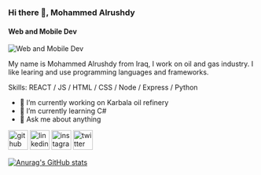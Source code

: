 ### Hi there 👋, Mohammed Alrushdy
#### Web and Mobile Dev
![Web and Mobile Dev](https://pbs.twimg.com/profile_banners/272181062/1605010422)

My name is Mohammed Alrushdy from Iraq, I work on oil and gas industry. I like learing and use programming languages and frameworks.

Skills:  REACT / JS / HTML / CSS / Node / Express / Python 

- 🔭 I’m currently working on Karbala oil refinery 
- 🌱 I’m currently learning C# 
- 💬 Ask me about anything 


[<img src='https://cdn.jsdelivr.net/npm/simple-icons@3.0.1/icons/github.svg' alt='github' height='40'>](https://github.com/https://github.com/rushdy87/rushdy87)  [<img src='https://cdn.jsdelivr.net/npm/simple-icons@3.0.1/icons/linkedin.svg' alt='linkedin' height='40'>](https://www.linkedin.com/in/https://www.linkedin.com/in/rushdy87//)  [<img src='https://cdn.jsdelivr.net/npm/simple-icons@3.0.1/icons/instagram.svg' alt='instagram' height='40'>](https://www.instagram.com/https://www.instagram.com/m7md7sam87//)  [<img src='https://cdn.jsdelivr.net/npm/simple-icons@3.0.1/icons/twitter.svg' alt='twitter' height='40'>](https://twitter.com/https://twitter.com/rushdy87)  



[![Anurag's GitHub stats](https://github-readme-stats.vercel.app/api?username=rushdy87)](https://github.com/anuraghazra/github-readme-stats)




<!---
rushdy87/rushdy87 is a ✨ special ✨ repository because its `README.md` (this file) appears on your GitHub profile.
You can click the Preview link to take a look at your changes.
--->
